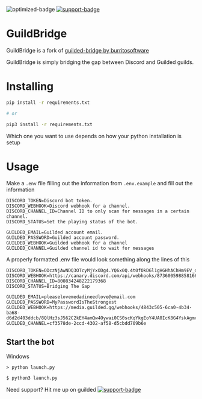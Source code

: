<!--- Badges --->
![optimized-badge] [![support-badge]][support]

# GuildBridge
GuildBridge is a fork of [guilded-bridge by burritosoftware](https://github.com/WiiLink24/guilded-bridge)

GuildBridge is simply bridging the gap between Discord and Guilded guilds.

# Installing
```bash
pip install -r requirements.txt

# or 

pip3 install -r requirements.txt
```
Which one you want to use depends on how your python installation is setup

# Usage
Make a `.env` file filling out the information from `.env.example` and fill out the information

    DISCORD_TOKEN=Discord bot token.
    DISCORD_WEBHOOK=Discord webhook for a channel.
    DISCORD_CHANNEL_ID=Channel ID to only scan for messages in a certain channel.
    DISCORD_STATUS=Set the playing status of the bot.

    GUILDED_EMAIL=Guilded account email.
    GUILDED_PASSWORD=Guilded account password.
    GUILDED_WEBHOOK=Guilded webhook for a channel
    GUILDED_CHANNEL=Guilded channel id to wait for messages 


A properly formatted .env file would look something along the lines of this
    
    DISCORD_TOKEN=ODczNjAwNDQ3OTcyMjYxODg4.YQ6x0Q.4t0fOkD6l1gHGHhAChHm9EV_dD0
    DISCORD_WEBHOOK=https://canary.discord.com/api/webhooks/873600598858166312/8dd4NjmOMfkgSlcmvvfNPv3lq6mir9AoVlksL899xbFgs_uys2oki_4hJFoAwlUm3wHh
    DISCORD_CHANNEL_ID=800834248222179368
    DISCORD_STATUS=Bridging The Gap

    GUILDED_EMAIL=pleaselovemedadineedlove@email.com
    GUILDED_PASSWORD=MyPasswordIsTheStrongest
    GUILDED_WEBHOOK=https://media.guilded.gg/webhooks/4843c505-6ca0-4b34-ba68-d6d2d403ddcb/8QlHz3sJ562C2kEY4amQw4Oywai0CS0scKqYkgEoY4UA0IcK8G4YskAgmc0O0EqgooMac0IQOUE2a2g8AyMmYa
    GUILDED_CHANNEL=cf3578de-2ccd-4302-af58-d5cbdd709b6e


## Start the bot
Windows
```batch
> python launch.py
```

```bash
$ python3 launch.py
```

Need support? Hit me up on guilded
[![support-badge]][support]




<!--- Badges code --->

[optimized-badge]: https://i.imgur.com/9uJQSSf.png

[support]: https://www.guilded.gg/i/jpLJ5xJ2?cid=cf3578de-2ccd-4302-af58-d5cbdd709b6e&intent=chat
[support-badge]: https://i.imgur.com/17tyFkX.png